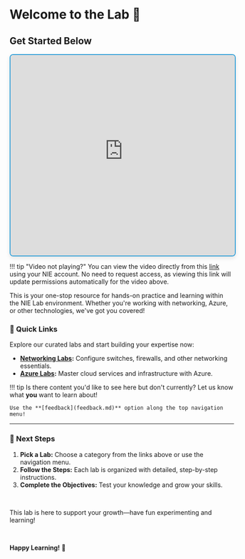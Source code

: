 # Welcome to the Lab 👋

<!-- This is rendered within the msal.js file. This is the only Graph item in the site, so left it as part of the auth. -->
<span id="welcome-message"></span>

## Get Started Below

<iframe style="border:2px solid #34A1D9; border-radius:8px; box-shadow:0px 4px 10px rgba(0,0,0,0.1);" 
src="https://networkiteasy-my.sharepoint.com/personal/dustin_l_networkiteasy_com/_layouts/15/embed.aspx?UniqueId=2626fd68-cc2f-4ce9-8cb8-1a74e61a62b1&embed=%7B%22ust%22%3Atrue%2C%22hv%22%3A%22CopyEmbedCode%22%7D&referrer=StreamWebApp&referrerScenario=EmbedDialog.Create" width="100%" height="450" allowfullscreen></iframe>

!!! tip "Video not playing?"
    You can view the video directly from this [link](https://networkiteasy-my.sharepoint.com/:v:/p/dustin_l/EWj9JiYvzOlMjLgadOYaYrEB3AZuP6T_xjQzhz8-iVtJHA) using your NIE account. No need to request access, as viewing this link will update permissions automatically for the video above.


This is your one-stop resource for hands-on practice and learning within the NIE Lab environment. Whether you're working with networking, Azure, or other technologies, we've got you covered!

### 🔗 Quick Links
Explore our curated labs and start building your expertise now:

- **[Networking Labs](labs/networking/lab-overview.md):** Configure switches, firewalls, and other networking essentials.
- **[Azure Labs](labs/azure/azure_lab1.md):** Master cloud services and infrastructure with Azure.

!!! tip 
    Is there content you'd like to see here but don't currently? Let us know what **you** want to learn about! 
    
    Use the **[feedback](feedback.md)** option along the top navigation menu!

---

### 📝 Next Steps
1. **Pick a Lab:** Choose a category from the links above or use the navigation menu.
2. **Follow the Steps:** Each lab is organized with detailed, step-by-step instructions.
3. **Complete the Objectives:** Test your knowledge and grow your skills.

<br>

This lab is here to support your growth—have fun experimenting and learning!

<br>

**Happy Learning!** 🎉
